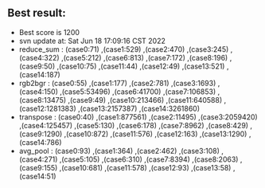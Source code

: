 ## Best result:
* Best score is 1200
* svn update at: Sat Jun 18 17:09:16 CST 2022
* reduce_sum :
(case0:71) ,(case1:529) ,(case2:470) ,(case3:245) ,(case4:322) ,(case5:212) ,(case6:813) ,(case7:172) ,(case8:196) ,(case9:50) ,(case10:75) ,(case11:44) ,(case12:49) ,(case13:521) ,(case14:187)
* rgb2bgr :
(case0:55) ,(case1:177) ,(case2:781) ,(case3:1693) ,(case4:150) ,(case5:53496) ,(case6:41700) ,(case7:106853) ,(case8:13475) ,(case9:49) ,(case10:213466) ,(case11:640588) ,(case12:1281383) ,(case13:2157387) ,(case14:3261860)
* transpose :
(case0:40) ,(case1:877561) ,(case2:11495) ,(case3:2059420) ,(case4:125457) ,(case5:130) ,(case6:178) ,(case7:8962) ,(case8:429) ,(case9:1290) ,(case10:872) ,(case11:576) ,(case12:163) ,(case13:1290) ,(case14:786)
* avg_pool :
(case0:93) ,(case1:364) ,(case2:462) ,(case3:108) ,(case4:271) ,(case5:105) ,(case6:310) ,(case7:8394) ,(case8:2063) ,(case9:155) ,(case10:681) ,(case11:578) ,(case12:93) ,(case13:58) ,(case14:51)
